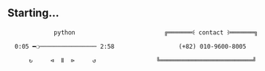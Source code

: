 ## Starting... 

<!--
**damnih/damnih** is a ✨ _special_ ✨ repository because its `README.md` (this file) appears on your GitHub profile.

Here are some ideas to get you started:

- 🔭 I’m currently working on ...
- 🌱 I’m currently learning ...
- 👯 I’m looking to collaborate on ...
- 🤔 I’m looking for help with ...
- 💬 Ask me about ...
- 📫 How to reach me: ...
- 😄 Pronouns: ...
- ⚡ Fun fact: ...
-->
```
             python                         ╔═══════꒰ contact ꒱═══════╗
                                      
  0:05 ━❍──────────────── 2:58                  (+82) 010-9600-8005
                         
      ↻     ⊲  Ⅱ  ⊳     ↺                 ╚══════════════════════════╝
```


